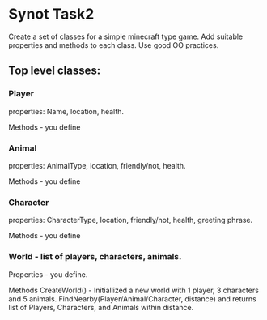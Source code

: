 # Synot Task2
Create a set of classes for a simple minecraft type game. Add suitable properties and methods to each class. Use good OO practices.

## Top level classes: 

### Player

properties: Name, location, health. 

Methods - you define 

### Animal 

properties: AnimalType, location, friendly/not, health. 

Methods - you define 

### Character 

properties: CharacterType, location, friendly/not, health, greeting phrase. 

Methods - you define 

### World - list of players, characters, animals. 

Properties - you define. 

Methods CreateWorld() - Initiallized a new world with 1 player, 3 characters and 5 animals. FindNearby(Player/Animal/Character, distance) and returns list of Players, Characters, and Animals within distance.
